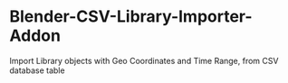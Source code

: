 # Blender-CSV-Library-Importer-Addon
Import Library objects with Geo Coordinates and Time Range, from CSV database table
